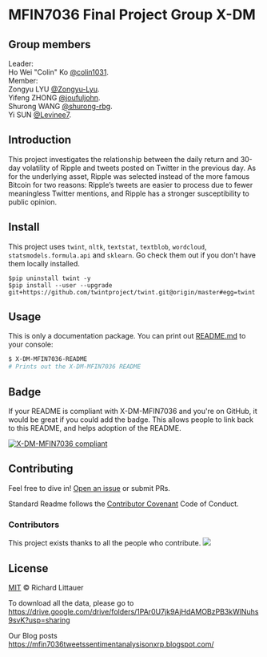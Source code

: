 # MFIN7036 Final Project Group X-DM

## Group members

Leader:\
Ho Wei "Colin" Ko   [@colin1031](https://github.com/colin1031).\
Member:\
Zongyu LYU   [@Zongyu-Lyu](https://github.com/Zongyu-Lyu).\
Yifeng ZHONG   [@joufuljohn](https://github.com/joufuljohn).\
Shurong WANG   [@shurong-rbg](https://github.com/shurong-rbg).\
Yi SUN   [@Levinee7](https://github.com/Levinee7).


## Introduction

This project investigates the relationship between the daily return and 30-day volatility of Ripple and tweets posted on Twitter in the previous day. As for the underlying asset, Ripple was selected instead of the more famous Bitcoin for two reasons: Ripple’s tweets are easier to process due to fewer meaningless Twitter mentions, and Ripple has a stronger susceptibility to public opinion.

## Install
This project uses `twint`, `nltk`, `textstat`, `textblob`, `wordcloud`, `statsmodels.formula.api` and `sklearn`. Go check them out if you don't have them locally installed.

    $pip uninstall twint -y
    $pip install --user --upgrade git+https://github.com/twintproject/twint.git@origin/master#egg=twint
   
## Usage

This is only a documentation package. You can print out [README.md](README.md) to your console:

```sh
$ X-DM-MFIN7036-README
# Prints out the X-DM-MFIN7036 README
```

## Badge

If your README is compliant with X-DM-MFIN7036 and you're on GitHub, it would be great if you could add the badge. This allows people to link back to this README, and helps adoption of the README.

[![X-DM-MFIN7036 compliant](https://img.shields.io/badge/X-DM%20style-MFIN7036-brightgreen.svg?style=flat-square)](https://github.com/colin1031/X-DM-MFIN7036)

## Contributing

Feel free to dive in! [Open an issue](https://github.com/colin1031/X-DM-MFIN7036/issues/new) or submit PRs.

Standard Readme follows the [Contributor Covenant](http://contributor-covenant.org/version/1/3/0/) Code of Conduct.

### Contributors

This project exists thanks to all the people who contribute. 
<a href="https://github.com/colin1031/X-DM-MFIN7036/graphs/contributors"><img src="https://opencollective.com/standard-readme/contributors.svg?width=890&button=false" /></a>


## License

[MIT](LICENSE) © Richard Littauer

To download all the data, please go to https://drive.google.com/drive/folders/1PAr0U7jk9AjHdAMOBzPB3kWlNuhs9svK?usp=sharing

Our Blog posts
https://mfin7036tweetssentimentanalysisonxrp.blogspot.com/
